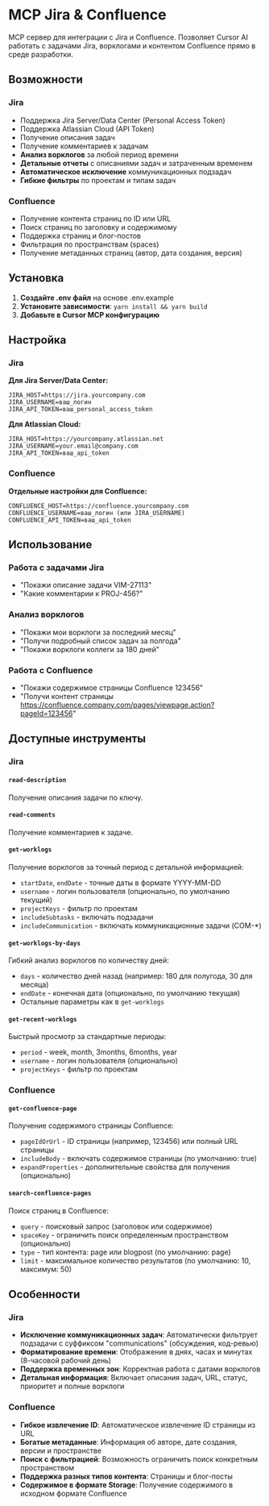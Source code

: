 # MCP Jira & Confluence

MCP сервер для интеграции с Jira и Confluence. Позволяет Cursor AI работать с задачами Jira, ворклогами и контентом Confluence прямо в среде разработки.

## Возможности

### Jira
- Поддержка Jira Server/Data Center (Personal Access Token)
- Поддержка Atlassian Cloud (API Token)
- Получение описания задач
- Получение комментариев к задачам
- **Анализ ворклогов** за любой период времени
- **Детальные отчеты** с описаниями задач и затраченным временем
- **Автоматическое исключение** коммуникационных подзадач
- **Гибкие фильтры** по проектам и типам задач

### Confluence
- Получение контента страниц по ID или URL
- Поиск страниц по заголовку и содержимому
- Поддержка страниц и блог-постов
- Фильтрация по пространствам (spaces)
- Получение метаданных страниц (автор, дата создания, версия)

## Установка

1. **Создайте .env файл** на основе .env.example
2. **Установите зависимости**: `yarn install && yarn build`
3. **Добавьте в Cursor MCP конфигурацию**

## Настройка

### Jira

**Для Jira Server/Data Center:**
```env
JIRA_HOST=https://jira.yourcompany.com
JIRA_USERNAME=ваш_логин
JIRA_API_TOKEN=ваш_personal_access_token
```

**Для Atlassian Cloud:**
```env
JIRA_HOST=https://yourcompany.atlassian.net
JIRA_USERNAME=your.email@company.com
JIRA_API_TOKEN=ваш_api_token
```

### Confluence

**Отдельные настройки для Confluence:**
```env
CONFLUENCE_HOST=https://confluence.yourcompany.com
CONFLUENCE_USERNAME=ваш_логин (или JIRA_USERNAME)
CONFLUENCE_API_TOKEN=ваш_api_token
```

## Использование

### Работа с задачами Jira
- "Покажи описание задачи VIM-27113"
- "Какие комментарии к PROJ-456?"

### Анализ ворклогов
- "Покажи мои ворклоги за последний месяц"
- "Получи подробный список задач за полгода"
- "Покажи ворклоги коллеги за 180 дней"

### Работа с Confluence
- "Покажи содержимое страницы Confluence 123456"
- "Получи контент страницы https://confluence.company.com/pages/viewpage.action?pageId=123456"

## Доступные инструменты

### Jira

#### `read-description`
Получение описания задачи по ключу.

#### `read-comments`
Получение комментариев к задаче.

#### `get-worklogs`
Получение ворклогов за точный период с детальной информацией:
- `startDate`, `endDate` - точные даты в формате YYYY-MM-DD
- `username` - логин пользователя (опционально, по умолчанию текущий)
- `projectKeys` - фильтр по проектам
- `includeSubtasks` - включать подзадачи
- `includeCommunication` - включать коммуникационные задачи (COM-*)

#### `get-worklogs-by-days`
Гибкий анализ ворклогов по количеству дней:
- `days` - количество дней назад (например: 180 для полугода, 30 для месяца)
- `endDate` - конечная дата (опционально, по умолчанию текущая)
- Остальные параметры как в `get-worklogs`

#### `get-recent-worklogs`
Быстрый просмотр за стандартные периоды:
- `period` - week, month, 3months, 6months, year
- `username` - логин пользователя (опционально)
- `projectKeys` - фильтр по проектам

### Confluence

#### `get-confluence-page`
Получение содержимого страницы Confluence:
- `pageIdOrUrl` - ID страницы (например, 123456) или полный URL страницы
- `includeBody` - включать содержимое страницы (по умолчанию: true)
- `expandProperties` - дополнительные свойства для получения (опционально)

#### `search-confluence-pages`
Поиск страниц в Confluence:
- `query` - поисковый запрос (заголовок или содержимое)
- `spaceKey` - ограничить поиск определенным пространством (опционально)
- `type` - тип контента: page или blogpost (по умолчанию: page)
- `limit` - максимальное количество результатов (по умолчанию: 10, максимум: 50)

## Особенности

### Jira
- **Исключение коммуникационных задач**: Автоматически фильтрует подзадачи с суффиксом "communications" (обсуждения, код-ревью)
- **Форматирование времени**: Отображение в днях, часах и минутах (8-часовой рабочий день)
- **Поддержка временных зон**: Корректная работа с датами ворклогов
- **Детальная информация**: Включает описания задач, URL, статус, приоритет и полные ворклоги

### Confluence
- **Гибкое извлечение ID**: Автоматическое извлечение ID страницы из URL
- **Богатые метаданные**: Информация об авторе, дате создания, версии и пространстве
- **Поиск с фильтрацией**: Возможность ограничить поиск конкретным пространством
- **Поддержка разных типов контента**: Страницы и блог-посты
- **Содержимое в формате Storage**: Получение содержимого в исходном формате Confluence
